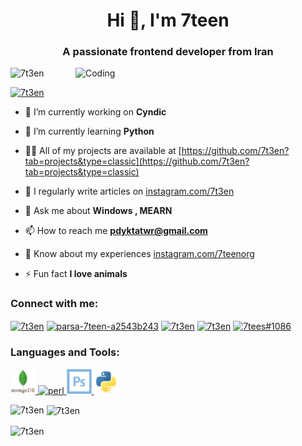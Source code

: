 <h1 align="center">Hi 👋, I'm 7teen</h1>
<h3 align="center">A passionate frontend developer from Iran</h3>
<img align="right" alt="Coding" width="400" src="https://c.tenor.com/CeiYlOyw55oAAAAi/pokemon-pixel-art.gif")


<p align="left"> <img src="https://komarev.com/ghpvc/?username=7t3en&label=Profile%20views&color=0e75b6&style=flat" alt="7t3en" /> </p>

<p align="left"> <a href="https://twitter.com/7t3en" target="blank"><img src="https://img.shields.io/twitter/follow/7t3en?logo=twitter&style=for-the-badge" alt="7t3en" /></a> </p>

- 🔭 I’m currently working on **Cyndic**

- 🌱 I’m currently learning **Python**

- 👨‍💻 All of my projects are available at [https://github.com/7t3en?tab=projects&type=classic](https://github.com/7t3en?tab=projects&type=classic)

- 📝 I regularly write articles on [instagram.com/7t3en](instagram.com/7t3en)

- 💬 Ask me about **Windows , MEARN**

- 📫 How to reach me **pdyktatwr@gmail.com**

- 📄 Know about my experiences [instagram.com/7teenorg](instagram.com/7teenorg)

- ⚡ Fun fact **I love animals**

<h3 align="left">Connect with me:</h3>
<p align="left">
<a href="https://twitter.com/7t3en" target="blank"><img align="center" src="https://raw.githubusercontent.com/rahuldkjain/github-profile-readme-generator/master/src/images/icons/Social/twitter.svg" alt="7t3en" height="30" width="40" /></a>
<a href="https://linkedin.com/in/parsa-7teen-a2543b243" target="blank"><img align="center" src="https://raw.githubusercontent.com/rahuldkjain/github-profile-readme-generator/master/src/images/icons/Social/linked-in-alt.svg" alt="parsa-7teen-a2543b243" height="30" width="40" /></a>
<a href="https://fb.com/7t3en" target="blank"><img align="center" src="https://raw.githubusercontent.com/rahuldkjain/github-profile-readme-generator/master/src/images/icons/Social/facebook.svg" alt="7t3en" height="30" width="40" /></a>
<a href="https://instagram.com/7t3en" target="blank"><img align="center" src="https://raw.githubusercontent.com/rahuldkjain/github-profile-readme-generator/master/src/images/icons/Social/instagram.svg" alt="7t3en" height="30" width="40" /></a>
<a href="https://discord.gg/7tees#1086" target="blank"><img align="center" src="https://raw.githubusercontent.com/rahuldkjain/github-profile-readme-generator/master/src/images/icons/Social/discord.svg" alt="7tees#1086" height="30" width="40" /></a>
</p>

<h3 align="left">Languages and Tools:</h3>
<p align="left"> <a href="https://www.mongodb.com/" target="_blank" rel="noreferrer"> <img src="https://raw.githubusercontent.com/devicons/devicon/master/icons/mongodb/mongodb-original-wordmark.svg" alt="mongodb" width="40" height="40"/> </a> <a href="https://www.perl.org/" target="_blank" rel="noreferrer"> <img src="https://api.iconify.design/logos-perl.svg" alt="perl" width="40" height="40"/> </a> <a href="https://www.photoshop.com/en" target="_blank" rel="noreferrer"> <img src="https://raw.githubusercontent.com/devicons/devicon/master/icons/photoshop/photoshop-line.svg" alt="photoshop" width="40" height="40"/> </a> <a href="https://www.python.org" target="_blank" rel="noreferrer"> <img src="https://raw.githubusercontent.com/devicons/devicon/master/icons/python/python-original.svg" alt="python" width="40" height="40"/> </a> </p>

<p><img align="left" src="https://github-readme-stats.vercel.app/api/top-langs?username=7t3en&show_icons=true&locale=en&layout=compact" alt="7t3en" /></p>

<p>&nbsp;<img align="center" src="https://github-readme-stats.vercel.app/api?username=7t3en&show_icons=true&locale=en" alt="7t3en" /></p>

<p><img align="center" src="https://github-readme-streak-stats.herokuapp.com/?user=7t3en&" alt="7t3en" /></p>
